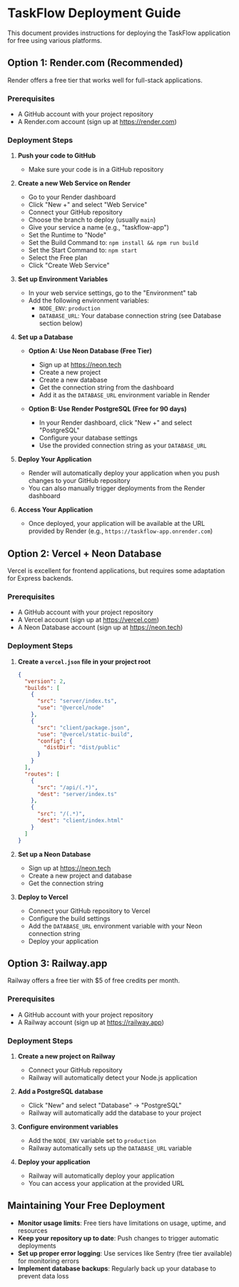 # TaskFlow Deployment Guide

This document provides instructions for deploying the TaskFlow application for free using various platforms.

## Option 1: Render.com (Recommended)

Render offers a free tier that works well for full-stack applications.

### Prerequisites
- A GitHub account with your project repository
- A Render.com account (sign up at https://render.com)

### Deployment Steps

1. **Push your code to GitHub**
   - Make sure your code is in a GitHub repository

2. **Create a new Web Service on Render**
   - Go to your Render dashboard
   - Click "New +" and select "Web Service"
   - Connect your GitHub repository
   - Choose the branch to deploy (usually `main`)
   - Give your service a name (e.g., "taskflow-app")
   - Set the Runtime to "Node"
   - Set the Build Command to: `npm install && npm run build`
   - Set the Start Command to: `npm start`
   - Select the Free plan
   - Click "Create Web Service"

3. **Set up Environment Variables**
   - In your web service settings, go to the "Environment" tab
   - Add the following environment variables:
     - `NODE_ENV`: `production`
     - `DATABASE_URL`: Your database connection string (see Database section below)

4. **Set up a Database**
   - **Option A: Use Neon Database (Free Tier)**
     - Sign up at https://neon.tech
     - Create a new project
     - Create a new database
     - Get the connection string from the dashboard
     - Add it as the `DATABASE_URL` environment variable in Render

   - **Option B: Use Render PostgreSQL (Free for 90 days)**
     - In your Render dashboard, click "New +" and select "PostgreSQL"
     - Configure your database settings
     - Use the provided connection string as your `DATABASE_URL`

5. **Deploy Your Application**
   - Render will automatically deploy your application when you push changes to your GitHub repository
   - You can also manually trigger deployments from the Render dashboard

6. **Access Your Application**
   - Once deployed, your application will be available at the URL provided by Render (e.g., `https://taskflow-app.onrender.com`)

## Option 2: Vercel + Neon Database

Vercel is excellent for frontend applications, but requires some adaptation for Express backends.

### Prerequisites
- A GitHub account with your project repository
- A Vercel account (sign up at https://vercel.com)
- A Neon Database account (sign up at https://neon.tech)

### Deployment Steps

1. **Create a `vercel.json` file in your project root**
   ```json
   {
     "version": 2,
     "builds": [
       {
         "src": "server/index.ts",
         "use": "@vercel/node"
       },
       {
         "src": "client/package.json",
         "use": "@vercel/static-build",
         "config": {
           "distDir": "dist/public"
         }
       }
     ],
     "routes": [
       {
         "src": "/api/(.*)",
         "dest": "server/index.ts"
       },
       {
         "src": "/(.*)",
         "dest": "client/index.html"
       }
     ]
   }
   ```

2. **Set up a Neon Database**
   - Sign up at https://neon.tech
   - Create a new project and database
   - Get the connection string

3. **Deploy to Vercel**
   - Connect your GitHub repository to Vercel
   - Configure the build settings
   - Add the `DATABASE_URL` environment variable with your Neon connection string
   - Deploy your application

## Option 3: Railway.app

Railway offers a free tier with $5 of free credits per month.

### Prerequisites
- A GitHub account with your project repository
- A Railway account (sign up at https://railway.app)

### Deployment Steps

1. **Create a new project on Railway**
   - Connect your GitHub repository
   - Railway will automatically detect your Node.js application

2. **Add a PostgreSQL database**
   - Click "New" and select "Database" → "PostgreSQL"
   - Railway will automatically add the database to your project

3. **Configure environment variables**
   - Add the `NODE_ENV` variable set to `production`
   - Railway automatically sets up the `DATABASE_URL` variable

4. **Deploy your application**
   - Railway will automatically deploy your application
   - You can access your application at the provided URL

## Maintaining Your Free Deployment

- **Monitor usage limits**: Free tiers have limitations on usage, uptime, and resources
- **Keep your repository up to date**: Push changes to trigger automatic deployments
- **Set up proper error logging**: Use services like Sentry (free tier available) for monitoring errors
- **Implement database backups**: Regularly back up your database to prevent data loss
